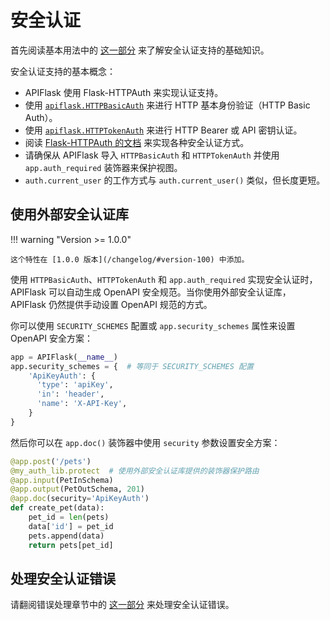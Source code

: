 # 安全认证

首先阅读基本用法中的 [这一部分](/usage/#use-appauth_required-to-protect-your-views)
来了解安全认证支持的基础知识。

安全认证支持的基本概念：

- APIFlask 使用 Flask-HTTPAuth 来实现认证支持。
- 使用 [`apiflask.HTTPBasicAuth`](/api/security/#apiflask.security.HTTPBasicAuth) 来进行 HTTP 基本身份验证（HTTP Basic Auth）。
- 使用 [`apiflask.HTTPTokenAuth`](/api/security/#apiflask.security.HTTPTokenAuth) 来进行 HTTP Bearer 或 API 密钥认证。
- 阅读 [Flask-HTTPAuth 的文档](https://flask-httpauth.readthedocs.io/) 来实现各种安全认证方式。
- 请确保从 APIFlask 导入 `HTTPBasicAuth` 和 `HTTPTokenAuth` 并使用 `app.auth_required` 装饰器来保护视图。
- `auth.current_user` 的工作方式与 `auth.current_user()` 类似，但长度更短。

## 使用外部安全认证库

!!! warning "Version >= 1.0.0"

    这个特性在 [1.0.0 版本](/changelog/#version-100) 中添加。

使用 `HTTPBasicAuth`、`HTTPTokenAuth` 和 `app.auth_required` 实现安全认证时，APIFlask 可以自动生成 OpenAPI 安全规范。当你使用外部安全认证库，APIFlask 仍然提供手动设置 OpenAPI 规范的方式。

你可以使用 `SECURITY_SCHEMES` 配置或 `app.security_schemes` 属性来设置 OpenAPI 安全方案：

```python
app = APIFlask(__name__)
app.security_schemes = {  # 等同于 SECURITY_SCHEMES 配置
    'ApiKeyAuth': {
      'type': 'apiKey',
      'in': 'header',
      'name': 'X-API-Key',
    }
}
```
然后你可以在 `app.doc()` 装饰器中使用 `security` 参数设置安全方案：

```python hl_lines="5"
@app.post('/pets')
@my_auth_lib.protect  # 使用外部安全认证库提供的装饰器保护路由
@app.input(PetInSchema)
@app.output(PetOutSchema, 201)
@app.doc(security='ApiKeyAuth')
def create_pet(data):
    pet_id = len(pets)
    data['id'] = pet_id
    pets.append(data)
    return pets[pet_id]
```


## 处理安全认证错误

请翻阅错误处理章节中的 [这一部分](/error-handling/#handling-authentication-errors) 来处理安全认证错误。
